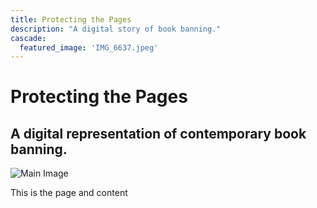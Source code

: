 ```yaml
---
title: Protecting the Pages
description: "A digital story of book banning."
cascade:
  featured_image: 'IMG_6637.jpeg'
---
```


<div class="page-header">
  <h1 class="project-name">Protecting the Pages</h1>
  <h2 class="project-tagline">A digital representation of contemporary book banning.</h2>
</div>

<div class="main-content">
  <div class="row">
    <div class="col">
      <img src="{{ site.baseurl }}IMG_6637.jpeg" alt="Main Image" class="main-image">
      <p>This is the page and content</p>
    </div>
  </div>
</div>
